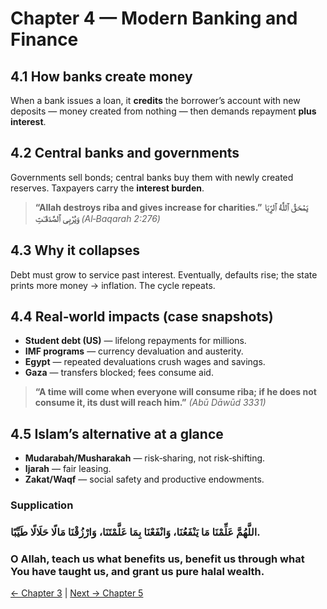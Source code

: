 ﻿
# Chapter 4 — Modern Banking and Finance

## 4.1 How banks create money
When a bank issues a loan, it **credits** the borrower’s account with new deposits — money created from nothing — then demands repayment **plus interest**.

## 4.2 Central banks and governments
Governments sell bonds; central banks buy them with newly created reserves. Taxpayers carry the **interest burden**.

> **“Allah destroys riba and gives increase for charities.”**
> **يَمْحَقُ ٱللَّهُ ٱلرِّبَا وَيُرْبِى ٱلصَّدَقَـٰتِ** *(Al‑Baqarah 2:276)*

## 4.3 Why it collapses
Debt must grow to service past interest. Eventually, defaults rise; the state prints more money → inflation. The cycle repeats.

## 4.4 Real‑world impacts (case snapshots)
- **Student debt (US)** — lifelong repayments for millions.
- **IMF programs** — currency devaluation and austerity.
- **Egypt** — repeated devaluations crush wages and savings.
- **Gaza** — transfers blocked; fees consume aid.

> **“A time will come when everyone will consume riba; if he does not consume it, its dust will reach him.”** *(Abū Dāwūd 3331)*

## 4.5 Islam’s alternative at a glance
- **Mudarabah/Musharakah** — risk‑sharing, not risk‑shifting.
- **Ijarah** — fair leasing.
- **Zakat/Waqf** — social safety and productive endowments.

### Supplication
### اللَّهُمَّ عَلِّمْنَا مَا يَنْفَعُنَا، وَانْفَعْنَا بِمَا عَلَّمْتَنَا، وَارْزُقْنَا مَالًا حَلَالًا طَيِّبًا.
### O Allah, teach us what benefits us, benefit us through what You have taught us, and grant us pure halal wealth.

[← Chapter 3](decline_of_sound_money.md) | [Next → Chapter 5](technology_and_banking.md)
